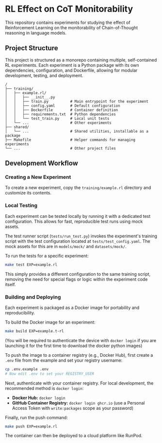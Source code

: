 # RL Effect on CoT Monitorability

This repository contains experiments for studying the effect of Reinforcement Learning on the monitorability of Chain-of-Thought reasoning in language models.

## Project Structure

This project is structured as a monorepo containing multiple, self-contained RL experiments. Each experiment is a Python package with its own dependencies, configuration, and Dockerfile, allowing for modular development, testing, and deployment.

```
/
├── training/
│   ├── example.rl/
│   │   ├── __init__.py
│   │   ├── train.py          # Main entrypoint for the experiment
│   │   ├── config.yaml       # Default configuration
│   │   ├── Dockerfile        # Container definition
│   │   ├── requirements.txt  # Python dependencies
│   │   └── test_train.py     # Local unit tests
│   └── ...                   # Other experiments
├── shared/
│   └── ...                   # Shared utilities, installable as a package
├── Makefile                  # Helper commands for managing experiments
└── ...                       # Other project files
```

## Development Workflow

### Creating a New Experiment

To create a new experiment, copy the `training/example.rl` directory and customize its contents.

### Local Testing

Each experiment can be tested locally by running it with a dedicated test configuration. This allows for fast, reproducible test runs using mock assets.

The test runner script (`tests/run_test.py`) invokes the experiment's training script with the test configuration located at `tests/test_config.yaml`. The mock assets for this are in `models/mock/` and `datasets/mock/`.

To run the tests for a specific experiment:
```sh
make test EXP=example.rl
```
This simply provides a different configuration to the same training script, removing the need for special flags or logic within the experiment code itself.

### Building and Deploying

Each experiment is packaged as a Docker image for portability and reproducibility.

To build the Docker image for an experiment:
```sh
make build EXP=example.t-rl
```

(You will be required to authenticate the device with `docker login` if you are launching it for the first time to download the docker python images)

To push the image to a container registry (e.g., Docker Hub), first create a `.env` file from the example and set your registry username:

```sh
cp .env.example .env
# Now edit .env to set your REGISTRY_USER
```

Next, authenticate with your container registry. For local development, the recommended method is `docker login`:

*   **Docker Hub:** `docker login`
*   **GitHub Container Registry:** `docker login ghcr.io` (use a Personal Access Token with `write:packages` scope as your password)

Finally, run the push command:
```sh
make push EXP=example.rl
```

The container can then be deployed to a cloud platform like RunPod.
